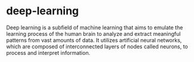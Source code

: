 # deep-learning
Deep learning is a subfield of machine learning that aims to emulate the learning process of the human brain to analyze and extract meaningful patterns from vast amounts of data. It utilizes artificial neural networks, which are composed of interconnected layers of nodes called neurons, to process and interpret information.

